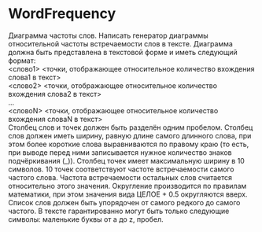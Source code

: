 # WordFrequency
Диаграмма частоты слов. 
Написать генератор диаграммы относительной частоты встречаемости слов в тексте.
Диаграмма должна быть представлена в текстовой форме и иметь следующий формат:<br/>
<слово1> <точки, отображающее относительное количество вхождения слова1 в текст><br/>
<слово2> <точки, отображающее относительное количество вхождения слова2 в текст><br/>
...<br/>
<словоN> <точки, отображающее относительное количество вхождения словаN в текст><br/>
Столбец слов и точек должен быть разделён одним пробелом.
Столбец слов должен иметь ширину, равную длине самого длинного слова, при этом более
короткие слова выравниваются по правому краю (то есть, при выводе перед ними записывается
нужное количество знаков подчёркивания (_)).
Столбец точек имеет максимальную ширину в 10 символов. 10 точек соответствуют частоте
встречаемости самого частого слова. Частота встречаемости остальных слов считается
относительно этого значения. Округление производится по правилам математики, при этом
значения вида ЦЕЛОЕ + 0.5 округляются вверх.
Список слов должен быть упорядочен от самого редкого до самого частого.
В тексте гарантированно могут быть только следующие символы: маленькие буквы от a до z,
пробел.
